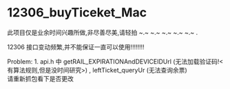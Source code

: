 # 12306_buyTiceket_Mac

此项目仅是业余时间兴趣所做,非尽善尽美,请轻拍 ~.~ ~.~ ~.~ ~.~ ~.~ .

12306 接口变动频繁,并不能保证一直可以使用!!!!!!!!

Problem:  1. api.h 中   getRAIL_EXPIRATIONAndDEVICEIDUrl (无法加载验证码!<有算法规则,但是没时间研究>) , 
                                    leftTicket_queryUr (无法查询余票)  
                                    请重新抓包看下是否更改

